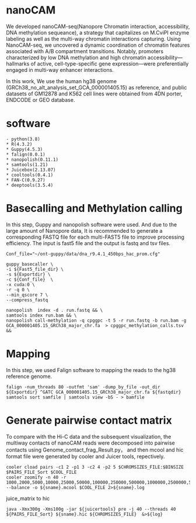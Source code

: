 # nanoCAM
We developed nanoCAM-seq(Nanopore Chromatin interaction, accessibility, DNA methylation sequeance), a strategy that capitalizes on M.CviPI enzyme labeling as well as the multi-way chromatin interactions capturing. Using NanoCAM-seq, we uncovered a dynamic coordination of chromatin features associated with A/B compartment transitions. Notably, promoters characterized by low DNA methylation and high chromatin accessibility—hallmarks of active, cell-type-specific gene expression—were preferentially engaged in multi-way enhancer interactions.

In this work, We use the human hg38 genome (GRCh38_no_alt_analysis_set_GCA_000001405.15) as reference, and public datasets of GM12878 and K562 cell lines were obtained from 4DN porter, ENDCODE or GEO database.
# software
```
- python(3.8)
* R(4.3.2)
* Guppy(4.5.3)
* falign(0.0.1)
* nanopolish(0.11.1)
* samtools(1.21)
* Juicebox(2.13.07)
* cooltools(0.4.1)
* FAN-C(0.9.27)
* deeptools(3.5.4)
```
# Basecalling and Methylation calling
In this step, Guppy and nanopolish software were used. And due to the large amount of Nanopore data, It is recommended to generate a corresponding FASTQ file for each multi-FAST5 file to improve processing efficiency. The input is fast5 file and the output is fastq and tsv files.
```
Conf_file="~/ont-guppy/data/dna_r9.4.1_450bps_hac_prom.cfg"

guppy_basecaller \
-i ${Fast5_file_dir} \
-s ${Exportdir} \
-c ${Conf_file}  \
-x cuda:0 \
-r -q 0 \
--min_qscore 7 \
--compress_fastq

nanopolish  index -d . run.fastq && \
samtools index run.bam && \
nanopolish call-methylation -q cpggpc -t 5 -r run.fastq -b run.bam -g GCA_000001405.15_GRCh38_major_chr.fa  > cpggpc_methylation_calls.tsv &&
```
# Mapping
In this step, we used Falign software to mapping the reads to the hg38 reference genome.
```
falign -num_threads 80 -outfmt 'sam' -dump_by_file -out_dir ${Exportdir} ^GATC GCA_000001405.15_GRCh38_major_chr.fa ${fastqdir}
samtools sort samfile | samtools view -bS - > bamfile
```
# Generate pairwise contact matrix
To compare with the Hi-C data and the subsequent visualization, the multiway contacts of nanoCAM reads were decomposed into pairwise contacts using Genome_contact_frag_Result.py， and then mcool and hic format file were generated by cooler and Juicer tools, repectively.
```
cooler cload pairs -c1 2 -p1 3 -c2 4 -p2 5 $CHROMSIZES_FILE:$BINSIZE $PAIRS_FILE_Sort $COOL_FILE
cooler zoomify -n 40 -r 1000,2000,5000,10000,25000,50000,100000,250000,500000,1000000,2500000,5000000,10000000 --balance -o ${sname}.mcool $COOL_FILE 2>${sname}.log
```
juice_matrix to hic
```
java -Xmx300g -Xms100g -jar ${juicertools} pre -j 40 --threads 40 ${PAIRS_FILE_Sort} ${sname}.hic ${CHROMSIZES_FILE}  &>${log}
```
